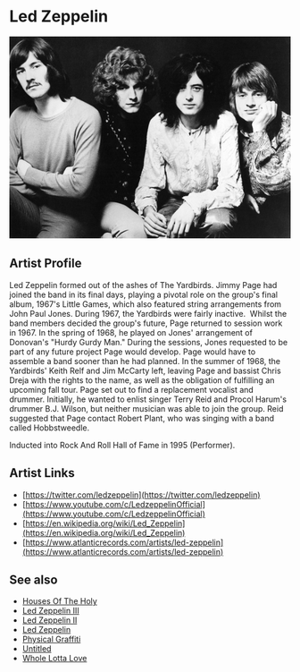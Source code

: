 # Led Zeppelin

![](../../assets/artists/Led_Zeppelin.png)

## Artist Profile

Led Zeppelin formed out of the ashes of The Yardbirds. Jimmy Page had joined the band in its final days, playing a pivotal role on the group's final album, 1967's Little Games, which also featured string arrangements from John Paul Jones. During 1967, the Yardbirds were fairly inactive.  Whilst the band members decided the group's future, Page returned to session work in 1967. In the spring of 1968, he played on Jones' arrangement of Donovan's "Hurdy Gurdy Man." During the sessions, Jones requested to be part of any future project Page would develop. Page would have to assemble a band sooner than he had planned. In the summer of 1968, the Yardbirds' Keith Relf and Jim McCarty left, leaving Page and bassist Chris Dreja with the rights to the name, as well as the obligation of fulfilling an upcoming fall tour. Page set out to find a replacement vocalist and drummer. Initially, he wanted to enlist singer Terry Reid and Procol Harum's drummer B.J. Wilson, but neither musician was able to join the group. Reid suggested that Page contact Robert Plant, who was singing with a band called Hobbstweedle.

Inducted into Rock And Roll Hall of Fame in 1995 (Performer).

## Artist Links

- [https://twitter.com/ledzeppelin](https://twitter.com/ledzeppelin)
- [https://www.youtube.com/c/LedzeppelinOfficial](https://www.youtube.com/c/LedzeppelinOfficial)
- [https://en.wikipedia.org/wiki/Led_Zeppelin](https://en.wikipedia.org/wiki/Led_Zeppelin)
- [https://www.atlanticrecords.com/artists/led-zeppelin](https://www.atlanticrecords.com/artists/led-zeppelin)


## See also

- [Houses Of The Holy](Houses_Of_The_Holy.md)
- [Led Zeppelin III](Led_Zeppelin_III.md)
- [Led Zeppelin II](Led_Zeppelin_II.md)
- [Led Zeppelin](Led_Zeppelin.md)
- [Physical Graffiti](Physical_Graffiti.md)
- [Untitled](Untitled.md)
- [Whole Lotta Love](Whole_Lotta_Love.md)
